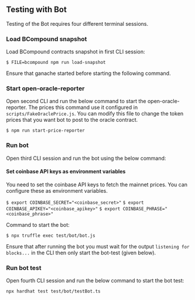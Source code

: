 
## Testing with Bot

Testing of the Bot requires four different terminal sessions.

### Load BCompound snapshot

Load BCompound contracts snapshot in first CLI session:

`$ FILE=bcompound npm run load-snapshot`

Ensure that ganache started before starting the following command.

### Start open-oracle-reporter

Open second CLI and run the below command to start the open-oracle-reporter. The prices this command use it configured in `scripts/FakeOraclePrice.js`. You can modify this file to change the token prices that you want bot to post to the oracle contract.

`$ npm run start-price-reporter`

### Run bot

Open third CLI session and run the bot using the below command:

#### Set coinbase API keys as environment variables
You need to set the coinbase API keys to fetch the mainnet prices. You can configure these as environment variables.

`$ export COINBASE_SECRET="<coinbase_secret>"`
`$ export COINBASE_APIKEY="<coinbase_apikey>"`
`$ export COINBASE_PHRASE="<coinbase_phrase>"`

Command to start the bot:

`$ npx truffle exec test/bot/bot.js`

Ensure that after running the bot you must wait for the output `listening for blocks...` in the CLI then only start the bot-test (given below).

### Run bot test

Open fourth CLI session and run the below command to start the bot test:

`npx hardhat test test/bot/testBot.ts`
